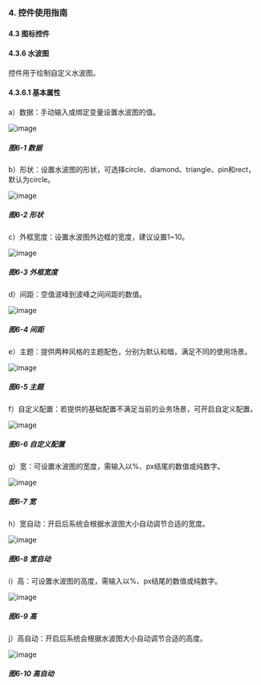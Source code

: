 ### 4. 控件使用指南

#### 4.3 图标控件 

#### 4.3.6 水波图

控件用于绘制自定义水波图。

#### 4.3.6.1 基本属性

a）数据：手动输入或绑定变量设置水波图的值。

![image](https://user-images.githubusercontent.com/79617492/218398769-2a1da587-1e66-43fe-ae76-c71683bed3ed.png)

##### 图6-1 数据

b）形状：设置水波图的形状，可选择circle、diamond、triangle、pin和rect，默认为circle。

![image](https://user-images.githubusercontent.com/79617492/218398930-b9976d53-b274-496c-8801-38a9572efc93.png)

##### 图6-2 形状

c）外框宽度：设置水波图外边框的宽度，建议设置1~10。

![image](https://user-images.githubusercontent.com/79617492/218398954-f104f675-51e0-47c8-a61f-5ac334e86562.png)

##### 图6-3 外框宽度

d）间距：空值波峰到波峰之间间距的数值。

![image](https://user-images.githubusercontent.com/79617492/218398967-bc9ae8f6-89e9-48d0-8cf9-334862650e82.png)

##### 图6-4 间距

e）主题：提供两种风格的主题配色，分别为默认和暗，满足不同的使用场景。

![image](https://user-images.githubusercontent.com/79617492/218398992-392c311a-ea3b-4fe7-84ca-f8a5d5e6bd1b.png)

##### 图6-5 主题

f）自定义配置：若提供的基础配置不满足当前的业务场景，可开启自定义配置。

![image](https://user-images.githubusercontent.com/79617492/218399010-37700150-c7db-40e5-8676-8f31cf4e12fc.png)

##### 图6-6 自定义配置

g）宽：可设置水波图的宽度，需输入以%、px结尾的数值或纯数字。

![image](https://user-images.githubusercontent.com/79617492/218399066-0f398394-9f97-4840-a8ff-77449d6e6482.png)

##### 图6-7 宽

h）宽自动：开启后系统会根据水波图大小自动调节合适的宽度。

![image](https://user-images.githubusercontent.com/79617492/218399085-a0b80a14-e34e-4420-8da5-d48b2742943b.png)

##### 图6-8 宽自动

i）高：可设置水波图的高度，需输入以%、px结尾的数值或纯数字。

![image](https://user-images.githubusercontent.com/79617492/218399244-be662d8b-6d51-41f3-a607-a0102b2343d9.png)

##### 图6-9 高

j）高自动：开启后系统会根据水波图大小自动调节合适的高度。

![image](https://user-images.githubusercontent.com/79617492/218399259-7cc62f41-2a5b-4c53-81ff-b8fff1e38c32.png)

##### 图6-10 高自动
